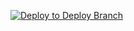 [![Deploy to Deploy Branch](https://github.com/dtodstint/Site/actions/workflows/deploy.yml/badge.svg)](https://github.com/dtodstint/Site/actions/workflows/deploy.yml)
